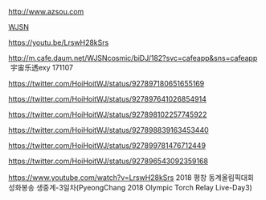 http://www.azsou.com

[WJSN](http://www.naver.com)

https://youtu.be/LrswH28kSrs


http://m.cafe.daum.net/WJSNcosmic/biDJ/182?svc=cafeapp&sns=cafeapp  宇宙乐透exy 171107


https://twitter.com/HoiHoitWJ/status/927897180651655169

https://twitter.com/HoiHoitWJ/status/927897641026854914

https://twitter.com/HoiHoitWJ/status/927898102257745922

https://twitter.com/HoiHoitWJ/status/927898839163453440

https://twitter.com/HoiHoitWJ/status/927899781476712449

https://twitter.com/HoiHoitWJ/status/927896543092359168


https://www.youtube.com/watch?v=LrswH28kSrs 2018 평창 동계올림픽대회 성화봉송 생중계-3일차(PyeongChang 2018 Olympic Torch Relay Live-Day3)



